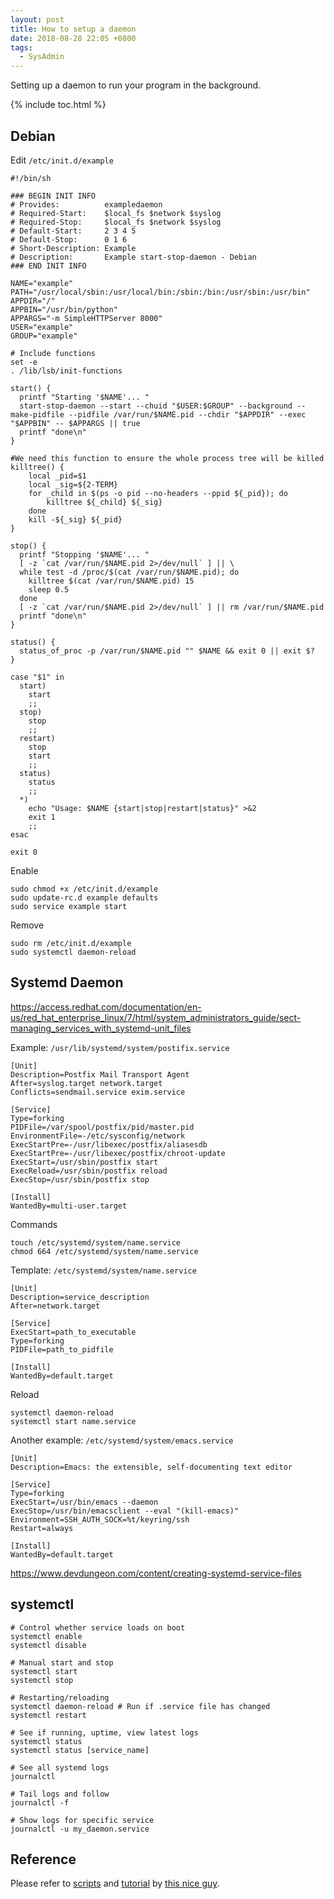 ```yaml
---
layout: post
title: How to setup a daemon
date: 2018-08-28 22:05 +0800
tags:
  - SysAdmin
---
```


Setting up a daemon to run your program in the background.


{% include toc.html %}

## Debian

Edit `/etc/init.d/example`
```shell
#!/bin/sh

### BEGIN INIT INFO
# Provides:          exampledaemon
# Required-Start:    $local_fs $network $syslog
# Required-Stop:     $local_fs $network $syslog
# Default-Start:     2 3 4 5
# Default-Stop:      0 1 6
# Short-Description: Example
# Description:       Example start-stop-daemon - Debian
### END INIT INFO

NAME="example"
PATH="/usr/local/sbin:/usr/local/bin:/sbin:/bin:/usr/sbin:/usr/bin"
APPDIR="/"
APPBIN="/usr/bin/python"
APPARGS="-m SimpleHTTPServer 8000"
USER="example"
GROUP="example"

# Include functions 
set -e
. /lib/lsb/init-functions

start() {
  printf "Starting '$NAME'... "
  start-stop-daemon --start --chuid "$USER:$GROUP" --background --make-pidfile --pidfile /var/run/$NAME.pid --chdir "$APPDIR" --exec "$APPBIN" -- $APPARGS || true
  printf "done\n"
}

#We need this function to ensure the whole process tree will be killed
killtree() {
    local _pid=$1
    local _sig=${2-TERM}
    for _child in $(ps -o pid --no-headers --ppid ${_pid}); do
        killtree ${_child} ${_sig}
    done
    kill -${_sig} ${_pid}
}

stop() {
  printf "Stopping '$NAME'... "
  [ -z `cat /var/run/$NAME.pid 2>/dev/null` ] || \
  while test -d /proc/$(cat /var/run/$NAME.pid); do
    killtree $(cat /var/run/$NAME.pid) 15
    sleep 0.5
  done 
  [ -z `cat /var/run/$NAME.pid 2>/dev/null` ] || rm /var/run/$NAME.pid
  printf "done\n"
}

status() {
  status_of_proc -p /var/run/$NAME.pid "" $NAME && exit 0 || exit $?
}

case "$1" in
  start)
    start
    ;;
  stop)
    stop
    ;;
  restart)
    stop
    start
    ;;
  status)
    status
    ;;
  *)
    echo "Usage: $NAME {start|stop|restart|status}" >&2
    exit 1
    ;;
esac

exit 0
```

Enable

```shell
sudo chmod +x /etc/init.d/example
sudo update-rc.d example defaults
sudo service example start
```

Remove

```shell
sudo rm /etc/init.d/example
sudo systemctl daemon-reload
```

## Systemd Daemon

https://access.redhat.com/documentation/en-us/red_hat_enterprise_linux/7/html/system_administrators_guide/sect-managing_services_with_systemd-unit_files

Example: `/usr/lib/systemd/system/postifix.service`

```
[Unit]
Description=Postfix Mail Transport Agent
After=syslog.target network.target
Conflicts=sendmail.service exim.service

[Service]
Type=forking
PIDFile=/var/spool/postfix/pid/master.pid
EnvironmentFile=-/etc/sysconfig/network
ExecStartPre=-/usr/libexec/postfix/aliasesdb
ExecStartPre=-/usr/libexec/postfix/chroot-update
ExecStart=/usr/sbin/postfix start
ExecReload=/usr/sbin/postfix reload
ExecStop=/usr/sbin/postfix stop

[Install]
WantedBy=multi-user.target
```

Commands

```shell
touch /etc/systemd/system/name.service
chmod 664 /etc/systemd/system/name.service
```


Template: `/etc/systemd/system/name.service`

```
[Unit]
Description=service_description
After=network.target

[Service]
ExecStart=path_to_executable
Type=forking
PIDFile=path_to_pidfile

[Install]
WantedBy=default.target
```

Reload

```shell
systemctl daemon-reload
systemctl start name.service
```

Another example: `/etc/systemd/system/emacs.service`

```
[Unit]
Description=Emacs: the extensible, self-documenting text editor
           
[Service]
Type=forking
ExecStart=/usr/bin/emacs --daemon
ExecStop=/usr/bin/emacsclient --eval "(kill-emacs)"
Environment=SSH_AUTH_SOCK=%t/keyring/ssh
Restart=always
           
[Install]
WantedBy=default.target
```

https://www.devdungeon.com/content/creating-systemd-service-files

## systemctl

```shell
# Control whether service loads on boot
systemctl enable
systemctl disable

# Manual start and stop
systemctl start
systemctl stop

# Restarting/reloading
systemctl daemon-reload # Run if .service file has changed
systemctl restart

# See if running, uptime, view latest logs
systemctl status
systemctl status [service_name]

# See all systemd logs
journalctl

# Tail logs and follow
journalctl -f

# Show logs for specific service
journalctl -u my_daemon.service
```

## Reference

Please refer to [scripts](https://github.com/frdmn/service-daemons/) and [tutorial](https://blog.frd.mn/how-to-set-up-proper-startstop-services-ubuntu-debian-mac-windows/) by [this nice guy](https://github.com/frdmn).
